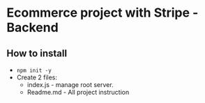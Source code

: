 # Ecommerce project with Stripe - Backend

## How to install 

- `npm init -y`
- Create 2 files:
    - index.js - manage root server.
    - Readme.md - All project instruction

